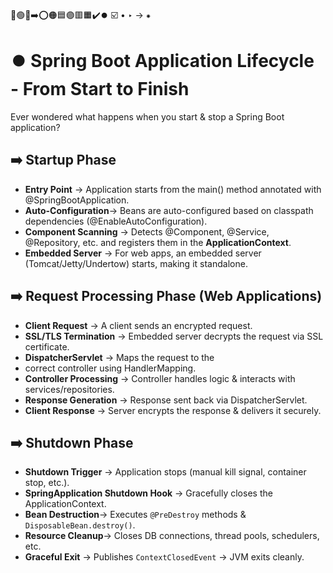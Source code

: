🔵🟢🔴➡️⭕🟠🟦🟣🟥🟧✔️⏺️ ☑️ • ‣ → ⁕

# ⏺️ Spring Boot Application Lifecycle - From Start to Finish

Ever wondered what happens when you start & stop a Spring Boot application?

## ➡️ Startup Phase

- **Entry Point** → Application starts from the main() method annotated with @SpringBootApplication.
- **Auto-Configuration**→ Beans are auto-configured based on classpath dependencies (@EnableAutoConfiguration).
- **Component Scanning** → Detects @Component, @Service, @Repository, etc. and registers them in the **ApplicationContext**.
- **Embedded Server** → For web apps, an embedded server (Tomcat/Jetty/Undertow) starts, making it standalone.

## ➡️ Request Processing Phase (Web Applications)

- **Client Request** → A client sends an encrypted request.
- **SSL/TLS Termination** → Embedded server decrypts the request via SSL certificate.
- **DispatcherServlet** → Maps the request to the
- correct controller using HandlerMapping.
- **Controller Processing** → Controller handles logic & interacts with services/repositories.
- **Response Generation** → Response sent back via DispatcherServlet.
- **Client Response** → Server encrypts the response & delivers it securely.

## ➡️ Shutdown Phase

- **Shutdown Trigger** → Application stops (manual kill signal, container stop, etc.).
- **SpringApplication Shutdown Hook** → Gracefully closes the ApplicationContext.
- **Bean Destruction**→ Executes `@PreDestroy` methods & `DisposableBean.destroy()`.
- **Resource Cleanup**→ Closes DB connections, thread pools, schedulers, etc.
- **Graceful Exit** → Publishes `ContextClosedEvent` → JVM exits cleanly.
